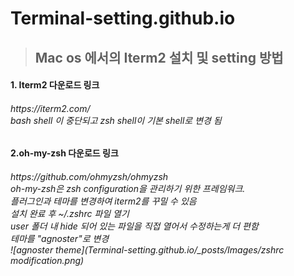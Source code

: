 # Terminal-setting.github.io

>## Mac os 에서의 Iterm2 설치 및 setting 방법

<h4> 1. Iterm2 다운로드 링크
<h6>
https://iterm2.com/ 
<br>bash shell 이 중단되고 zsh shell이 기본 shell로 변경 됨
<br><h4> 2.oh-my-zsh 다운로드 링크
<br><h6> https://github.com/ohmyzsh/ohmyzsh
<br>oh-my-zsh은 zsh configuration을 관리하기 위한 프레임워크.
<br> 플러그인과 테마를 변경하여 iterm2를 꾸밀 수 있음
<br> 설치 완료 후  ~/.zshrc 파일 열기
<br> user 폴더 내 hide 되어 있는 파일을 직접 열어서 수정하는게 더 편함
<br> 테마를 "agnoster"로 변경
<br> ![agnoster theme](Terminal-setting.github.io/_posts/Images/zshrc modification.png)
<br>
<br>
<br>
<br>
<br>
<br>
<br>
<br>
<br>
